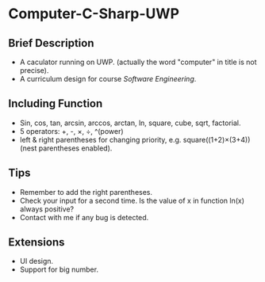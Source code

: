 # Computer-C-Sharp-UWP
## Brief Description
- A caculator running on UWP. (actually the word "computer" in title is not precise).
- A curriculum design for course *Software Engineering*.
## Including Function
- Sin, cos, tan, arcsin, arccos, arctan, ln, square, cube, sqrt, factorial.
- 5 operators: +, -, ×, ÷, ^(power)
- left & right parentheses for changing priority, e.g. square((1+2)×(3+4)) (nest parentheses enabled).
## Tips
- Remember to add the right parentheses.
- Check your input for a second time. Is the value of x in function ln(x) always positive?
- Contact with me if any bug is detected.
## Extensions
- UI design.
- Support for big number.
